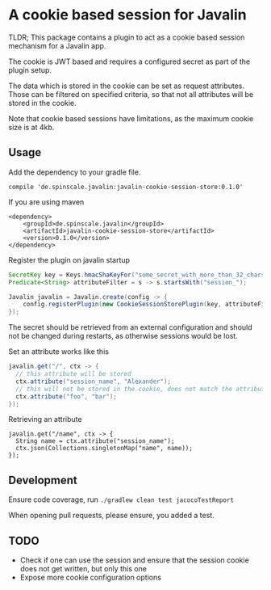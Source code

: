 # A cookie based session for Javalin

TLDR; This package contains a plugin to act as a cookie based session
mechanism for a Javalin app.

The cookie is JWT based and requires a configured secret as part of the plugin setup.

The data which is stored in the cookie can be set as request attributes.
Those can be filtered on specified criteria, so that not all attributes will be
stored in the cookie.

Note that cookie based sessions have limitations, as the maximum cookie size
is at 4kb.

## Usage

Add the dependency to your gradle file. 

```
compile 'de.spinscale.javalin:javalin-cookie-session-store:0.1.0'
```

If you are using maven

```
<dependency>
    <groupId>de.spinscale.javalin</groupId>
    <artifactId>javalin-cookie-session-store</artifactId>
    <version>0.1.0</version>
</dependency>

```

Register the plugin on javalin startup

```java
SecretKey key = Keys.hmacShaKeyFor("some_secret_with_more_than_32_chars".getBytes());
Predicate<String> attributeFilter = s -> s.startsWith("session_");

Javalin javalin = Javalin.create(config -> {
    config.registerPlugin(new CookieSessionStorePlugin(key, attributeFilter));
});
```

The secret should be retrieved from an external configuration and should not
be changed during restarts, as otherwise sessions would be lost.

Set an attribute works like this

```java
javalin.get("/", ctx -> {
  // this attribute will be stored
  ctx.attribute("session_name", "Alexander");
  // this will not be stored in the cookie, does not match the attributeFilter
  ctx.attribute("foo", "bar");
});
```

Retrieving an attribute 

```
javalin.get("/name", ctx -> {
  String name = ctx.attribute("session_name");
  ctx.json(Collections.singletonMap("name", name));
});

```

## Development

Ensure code coverage, run `./gradlew clean test jacocoTestReport`

When opening pull requests, please ensure, you added a test.

## TODO

* Check if one can use the session and ensure that the session cookie does not get written, but only this one
* Expose more cookie configuration options
